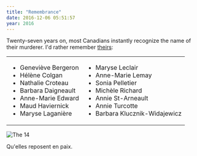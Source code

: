 ```yaml
---
title: "Remembrance"
date: 2016-12-06 05:51:57
year: 2016
---
```

<p>
  Twenty-seven years on,
  most Canadians instantly recognize the name of their murderer.
  I'd rather remember <a href="http://en.wikipedia.org/wiki/%C3%89cole_Polytechnique_massacre">theirs</a>:
</p>
<table border="0">
<tbody>
<tr>
<td valign="top">
<ul>
	<li>Geneviève Bergeron</li>
	<li>H&eacute;lène Colgan</li>
	<li>Nathalie Croteau</li>
	<li>Barbara Daigneault</li>
	<li>Anne-Marie Edward</li>
	<li>Maud Haviernick</li>
	<li>Maryse Laganière</li>
</ul>
</td>
<td valign="top">
<ul>
	<li>Maryse Leclair</li>
	<li>Anne-Marie Lemay</li>
	<li>Sonia Pelletier</li>
	<li>Michèle Richard</li>
	<li>Annie St-Arneault</li>
	<li>Annie Turcotte</li>
	<li>Barbara Klucznik-Widajewicz</li>
</ul>
</td>
</tr>
</tbody></table>
<p>
  <img src="{{'/files/2016/12/montreal.jpg' | relative_url}}" alt="The 14" />
</p>
<p>
  Qu'elles reposent en paix.
</p>
